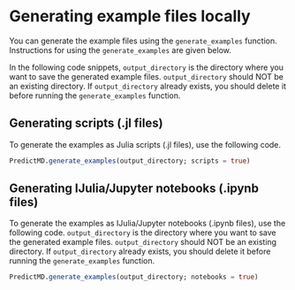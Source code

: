 # Generating example files locally

You can generate the example files using the `generate_examples`
function. Instructions for using the `generate_examples` are given below.

In the following code snippets, `output_directory` is the directory where
you want to save the generated example files. `output_directory` should NOT
be an existing directory. If `output_directory` already exists, you should
delete it before running the `generate_examples` function.

## Generating scripts (.jl files)

To generate the examples as Julia scripts (.jl files), use the
following code.

```julia
PredictMD.generate_examples(output_directory; scripts = true)
```

## Generating IJulia/Jupyter notebooks (.ipynb files)

To generate the examples as IJulia/Jupyter notebooks (.ipynb files), use the
following code. `output_directory` is the directory where you want to save
the generated example files. `output_directory` should NOT be an existing
directory. If `output_directory` already exists, you should delete it before
running the `generate_examples` function.

```julia
PredictMD.generate_examples(output_directory; notebooks = true)
```
